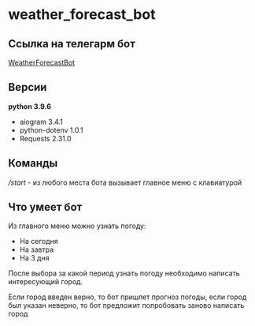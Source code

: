 # weather_forecast_bot

## Ссылка на телегарм бот
[WeatherForecastBot](https://t.me/test_weather_forecast_bot)

## Версии
**python 3.9.6**

* aiogram 3.4.1
* python-dotenv 1.0.1
* Requests 2.31.0

## Команды
_/start_ - из любого места бота вызывает главное меню с клавиатурой

## Что умеет бот

Из главного меню можно узнать погоду:
* На сегодня
* На завтра
* На 3 дня

После выбора за какой период узнать погоду необходимо написать интересующий город.

Если город введен верно, то бот пришлет прогноз погоды, если город был указан неверно, то бот предложит попробовать заново написать город
